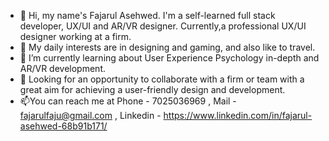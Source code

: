 - 👋 Hi, my name's Fajarul Asehwed. I'm a self-learned full stack developer, UX/UI and AR/VR designer. Currently,a professional UX/UI designer working at a firm.
- 👀 My daily interests are in designing and gaming, and also like to travel.
- 🌱 I’m currently learning about User Experience Psychology in-depth and AR/VR development.
- 💞️ Looking for an opportunity to collaborate with a firm or team with a great aim for achieving a user-friendly design and development.
- 📫You can reach me at
Phone - 7025036969 ,
Mail - fajarulfaju@gmail.com ,
Linkedin - https://www.linkedin.com/in/fajarul-asehwed-68b91b171/

<!---
fajuus/fajuus is a ✨ special ✨ repository because its `README.md` (this file) appears on your GitHub profile.
You can click the Preview link to take a look at your changes.
--->

